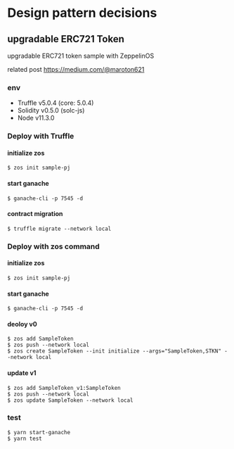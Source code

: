 # Design pattern decisions

## upgradable ERC721 Token

upgradable ERC721 token sample with ZeppelinOS

related post
https://medium.com/@maroton621

### env
- Truffle v5.0.4 (core: 5.0.4)
- Solidity v0.5.0 (solc-js)
- Node v11.3.0

### Deploy with Truffle

#### initialize zos
```
$ zos init sample-pj
```

#### start ganache
```
$ ganache-cli -p 7545 -d
```

#### contract migration
```
$ truffle migrate --network local
```

### Deploy with zos command

#### initialize zos
```
$ zos init sample-pj
```

#### start ganache
```
$ ganache-cli -p 7545 -d
```

#### deoloy v0
```
$ zos add SampleToken
$ zos push --network local
$ zos create SampleToken --init initialize --args="SampleToken,STKN" --network local
```

#### update v1
```
$ zos add SampleToken_v1:SampleToken
$ zos push --network local
$ zos update SampleToken --network local
```

### test
```
$ yarn start-ganache
$ yarn test
```



